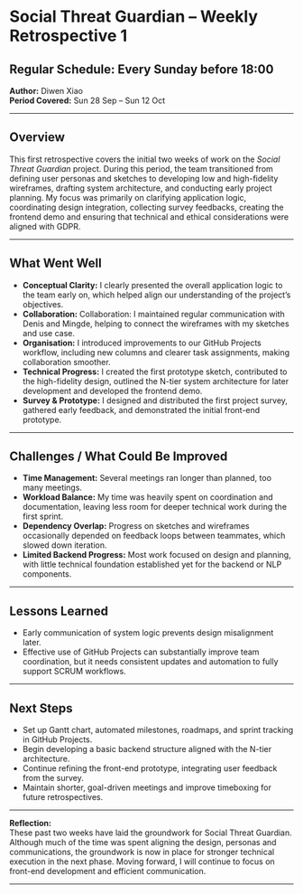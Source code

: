 # Social Threat Guardian – Weekly Retrospective 1
## **Regular Schedule:** Every Sunday before 18:00


**Author:** Diwen Xiao  
**Period Covered:** Sun 28 Sep – Sun 12 Oct

---

## **Overview**
This first retrospective covers the initial two weeks of work on the *Social Threat Guardian* project. During this period, the team transitioned from defining user personas and sketches to developing low and high-fidelity wireframes, drafting system architecture, and conducting early project planning. My focus was primarily on clarifying application logic, coordinating design integration, collecting survey feedbacks, creating the frontend demo and ensuring that technical and ethical considerations were aligned with GDPR.

---

## **What Went Well**
- **Conceptual Clarity:** I clearly presented the overall application logic to the team early on, which helped align our understanding of the project’s objectives.
- **Collaboration:** Collaboration: I maintained regular communication with Denis and Mingde, helping to connect the wireframes with my sketches and use case.
- **Organisation:** I introduced improvements to our GitHub Projects workflow, including new columns and clearer task assignments, making collaboration smoother.
- **Technical Progress:** I created the first prototype sketch, contributed to the high-fidelity design, outlined the N-tier system architecture for later development and developed the frontend demo.
- **Survey & Prototype:** I designed and distributed the first project survey, gathered early feedback, and demonstrated the initial front-end prototype.

---

## **Challenges / What Could Be Improved**
- **Time Management:** Several meetings ran longer than planned, too many meetings.
- **Workload Balance:** My time was heavily spent on coordination and documentation, leaving less room for deeper technical work during the first sprint.
- **Dependency Overlap:** Progress on sketches and wireframes occasionally depended on feedback loops between teammates, which slowed down iteration.
- **Limited Backend Progress:** Most work focused on design and planning, with little technical foundation established yet for the backend or NLP components.

---

## **Lessons Learned**
- Early communication of system logic prevents design misalignment later.
- Effective use of GitHub Projects can substantially improve team coordination, but it needs consistent updates and automation to fully support SCRUM workflows.

---

## **Next Steps**
- Set up Gantt chart, automated milestones, roadmaps, and sprint tracking in GitHub Projects.
- Begin developing a basic backend structure aligned with the N-tier architecture.
- Continue refining the front-end prototype, integrating user feedback from the survey.
- Maintain shorter, goal-driven meetings and improve timeboxing for future retrospectives.

---

**Reflection:**  
These past two weeks have laid the groundwork for Social Threat Guardian. Although much of the time was spent aligning the design, personas and communications, the groundwork is now in place for stronger technical execution in the next phase. Moving forward, I will continue to focus on front-end development and efficient communication.

---
